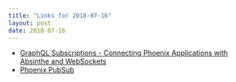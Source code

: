 ```yaml
---
title: "Links for 2018-07-16"
layout: post
date: 2018-07-16
---
```


* [GraphQL Subscriptions - Connecting Phoenix Applications with Absinthe and WebSockets](http://elixirstatus.com/p/WWUi-graphql-subscriptions---connecting-phoenix-applications-with-absinthe-and-websockets)
* [Phoenix PubSub](https://www.pompecki.com/post/phoenix-pubsub/)

